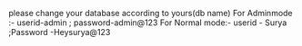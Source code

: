 please change your database according to yours(db name)
For Adminmode :- userid-admin ; password-admin@123
For Normal mode:- userid - Surya ;Password -Heysurya@123
